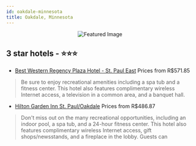 ```yaml
---
id: oakdale-minnesota
title: Oakdale, Minnesota
---
```


<center><img src="https://i.travelapi.com/hotels/1000000/430000/428700/428671/b5b8833e_z.jpg" alt="Featured Image" /></center>


##  3 star hotels - ⭐️⭐️⭐️

-    [Best Western Regency Plaza Hotel - St. Paul East](https://www.hurb.com/br/hotels/oakdale/best-western-regency-plaza-hotel-st-paul-east-JNP-JP183909?cmp=18055) Prices from R$571.85
   > Be sure to enjoy recreational amenities including a spa tub and a fitness center. This hotel also features complimentary wireless Internet access, a television in a common area, and a banquet hall.
-    [Hilton Garden Inn St. Paul/Oakdale](https://www.hurb.com/br/hotels/oakdale/hilton-garden-inn-st-paul-oakdale-JNP-JP081281?cmp=18055) Prices from R$486.87
   > Don't miss out on the many recreational opportunities, including an indoor pool, a spa tub, and a 24-hour fitness center. This hotel also features complimentary wireless Internet access, gift shops/newsstands, and a fireplace in the lobby. Guests can
